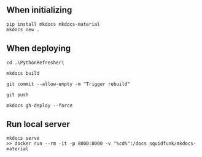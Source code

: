 ## When initializing
```
pip install mkdocs mkdocs-material
mkdocs new .
```

## When deploying
```
cd .\PythonRefresher\

mkdocs build

git commit --allow-empty -m "Trigger rebuild"

git push

mkdocs gh-deploy --force
```

## Run local server
```
mkdocs serve
>> docker run --rm -it -p 8000:8000 -v "%cd%":/docs squidfunk/mkdocs-material
```
